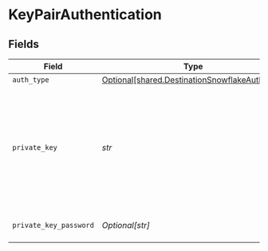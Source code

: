 # KeyPairAuthentication


## Fields

| Field                                                                                                                                                                                    | Type                                                                                                                                                                                     | Required                                                                                                                                                                                 | Description                                                                                                                                                                              |
| ---------------------------------------------------------------------------------------------------------------------------------------------------------------------------------------- | ---------------------------------------------------------------------------------------------------------------------------------------------------------------------------------------- | ---------------------------------------------------------------------------------------------------------------------------------------------------------------------------------------- | ---------------------------------------------------------------------------------------------------------------------------------------------------------------------------------------- |
| `auth_type`                                                                                                                                                                              | [Optional[shared.DestinationSnowflakeAuthType]](../../models/shared/destinationsnowflakeauthtype.md)                                                                                     | :heavy_minus_sign:                                                                                                                                                                       | N/A                                                                                                                                                                                      |
| `private_key`                                                                                                                                                                            | *str*                                                                                                                                                                                    | :heavy_check_mark:                                                                                                                                                                       | RSA Private key to use for Snowflake connection. See the <a href="https://docs.airbyte.com/integrations/destinations/snowflake">docs</a> for more information on how to obtain this key. |
| `private_key_password`                                                                                                                                                                   | *Optional[str]*                                                                                                                                                                          | :heavy_minus_sign:                                                                                                                                                                       | Passphrase for private key                                                                                                                                                               |